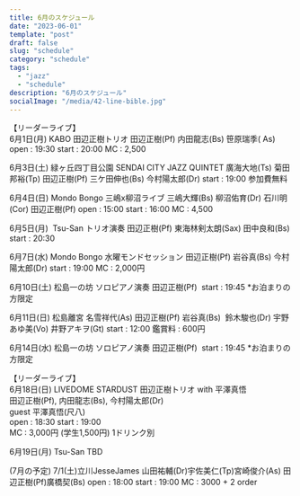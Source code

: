 ```yaml
---
title: 6月のスケジュール
date: "2023-06-01"
template: "post"
draft: false
slug: "schedule"
category: "schedule"
tags:
  - "jazz"
  - "schedule"
description: "6月のスケジュール"
socialImage: "/media/42-line-bible.jpg"
---
```


【リーダーライブ】  
6月1日(月) KABO
田辺正樹トリオ
田辺正樹(Pf) 内田龍志(Bs) 笹原瑞季( As)
open : 19:30 start : 20:00
MC : 2,500
 
6月3日(土) 緑ヶ丘四丁目公園
SENDAI CITY JAZZ QUINTET
廣海大地(Ts) 菊田邦裕(Tp) 田辺正樹(Pf) 三ケ田伸也(Bs) 今村陽太郎(Dr)
start : 19:00
参加費無料

6月4日(日) Mondo Bongo
三嶋x柳沼ライブ
三嶋大輝(Bs) 柳沼佑育(Dr) 石川明(Cor) 田辺正樹(Pf) 
open : 15:00 start : 16:00
MC : 4,500

6月5日(月)  Tsu-San
トリオ演奏
田辺正樹(Pf) 東海林剣太朗(Sax) 田中良和(Bs)
start : 20:30

6月7日(水) Mondo Bongo
水曜モンドセッション
田辺正樹(Pf) 岩谷真(Bs) 今村陽太郎(Dr)
start : 19:00
MC : 2,000円

6月10日(土) 松島一の坊
ソロピアノ演奏
田辺正樹(Pf) 
start : 19:45
*お泊まりの方限定

6月11日(日) 松島離宮
名雪祥代(As) 田辺正樹(Pf) 岩谷真(Bs)  鈴木駿也(Dr)
宇野あゆ美(Vo) 井野アキヲ(Gt)
start : 12:00 
鑑賞料 : 600円

6月14日(水) 松島一の坊
ソロピアノ演奏
田辺正樹(Pf) 
start : 19:45
*お泊まりの方限定

【リーダーライブ】  
6月18日(日) LIVEDOME STARDUST
田辺正樹トリオ with 平澤真悟   
田辺正樹(Pf), 内田龍志(Bs), 今村陽太郎(Dr)   
guest 平澤真悟(尺八)   
open : 18:30 start : 19:00   
MC : 3,000円 (学生1,500円) 1ドリンク別

6月19日(月) Tsu-San
TBD

(7月の予定)
7/1(土)立川JesseJames
山田祐輔(Dr)宇佐美仁(Tp)宮崎俊介(As)
田辺正樹(Pf)廣橋契(Bs)
open : 18:00 start : 19:00
MC : 3000 + 2 order
